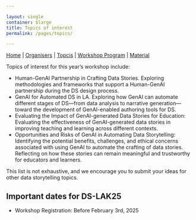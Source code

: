 ```yaml
---

layout: single
container: $large
title: Topics of interest
permalink: /pages/topics/

---
```


[Home]({{site.baseurl}}/index) | [Organisers]({{site.baseurl}}/pages/about) | [Topcis]({{site.baseurl}}/pages/topics) | [Workshop Program]({{site.baseurl}}/pages/program) | 
[Material]({{site.baseurl}}/pages/material)

Topics of interest for this year’s workshop include:
- Human-GenAI Partnership in Crafting Data Stories. Exploring methodologies and frameworks that support a Human-GenAI partnership during the DS design process.
- GenAI for Automated DS in LA. Exploring how GenAI can automate different stages of DS—from data analysis to narrative generation—toward the development of GenAI-enabled authoring tools for DS.
- Evaluating the Impact of GenAI-generated Data Stories for Education: Evaluating the effectiveness of GenAI-generated data stories in improving teaching and learning across different contexts. 
- Opportunities and Risks of GenAI in Automating Data Storytelling: Identifying the potential benefits, challenges, and ethical concerns associated with using GenAI to automate the crafting of data stories. 
Reflecting on how these stories can remain meaningful and trustworthy for educators and learners.


This list is not exhaustive, and we encourage you to submit your ideas for other data storytelling topics.


## Important dates for DS-LAK25

- Workshop Registration: Before February 3rd, 2025

